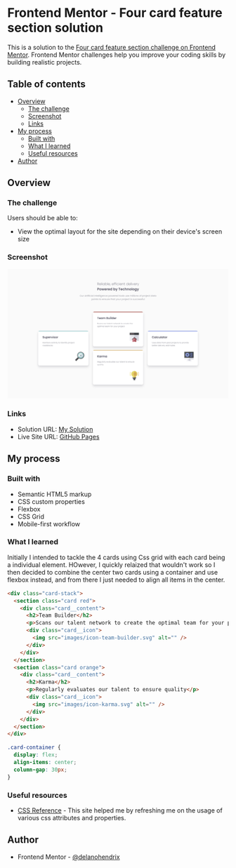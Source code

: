 # Frontend Mentor - Four card feature section solution

This is a solution to the [Four card feature section challenge on Frontend Mentor](https://www.frontendmentor.io/challenges/four-card-feature-section-weK1eFYK). Frontend Mentor challenges help you improve your coding skills by building realistic projects.

## Table of contents

- [Overview](#overview)
  - [The challenge](#the-challenge)
  - [Screenshot](#screenshot)
  - [Links](#links)
- [My process](#my-process)
  - [Built with](#built-with)
  - [What I learned](#what-i-learned)
  - [Useful resources](#useful-resources)
- [Author](#author)

## Overview

### The challenge

Users should be able to:

- View the optimal layout for the site depending on their device's screen size

### Screenshot

![Screenshot](/screenshot.png)

### Links

- Solution URL: [My Solution](https://www.frontendmentor.io/solutions/four-card-feature-section-s-QRtz8lJw)
- Live Site URL: [GitHub Pages](https://delanohendrix.github.io/Four-Card-Feature-Section/)

## My process

### Built with

- Semantic HTML5 markup
- CSS custom properties
- Flexbox
- CSS Grid
- Mobile-first workflow

### What I learned

Initially I intended to tackle the 4 cards using Css grid with each card being a individual element. HOwever, I quickly relaized that wouldn't work so I then decided to combine the center two cards using a container and use flexbox instead, and from there I just needed to align all items in the center.

```html
<div class="card-stack">
  <section class="card red">
    <div class="card__content">
      <h2>Team Builder</h2>
      <p>Scans our talent network to create the optimal team for your project</p>
      <div class="card__icon">
        <img src="images/icon-team-builder.svg" alt="" />
      </div>
    </div>
  </section>
  <section class="card orange">
    <div class="card__content">
      <h2>Karma</h2>
      <p>Regularly evaluates our talent to ensure quality</p>
      <div class="card__icon">
        <img src="images/icon-karma.svg" alt="" />
      </div>
    </div>
  </section>
</div>
```

```css
.card-container {
  display: flex;
  align-items: center;
  column-gap: 30px;
}
```

### Useful resources

- [CSS Reference](https://cssreference.io/) - This site helped me by refreshing me on the usage of various css attributes and properties.

## Author

- Frontend Mentor - [@delanohendrix](https://www.frontendmentor.io/profile/delanohendrix)
